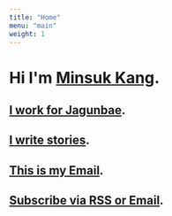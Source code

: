 ```yaml
---
title: "Home"
menu: "main"
weight: 1
---
```


# Hi I'm [Minsuk Kang](https://kangminsuk.com/about).

## [I work for Jagunbae](https://en.jagunbae.com).
## [I write stories](https://weekly.bearblog.dev).  
## [This is my Email](https://letterbird.co/kang).
## [Subscribe via RSS or Email](https://kangminsuk.com/subscribe).  